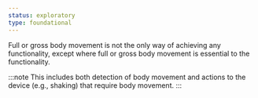 ```yaml
---
status: exploratory
type: foundational
---
```


Full or gross body movement is not the only way of achieving any functionality, except where full or gross body movement is essential to the functionality.

:::note
This includes both detection of body movement and actions to the device (e.g., shaking) that require body movement.
:::